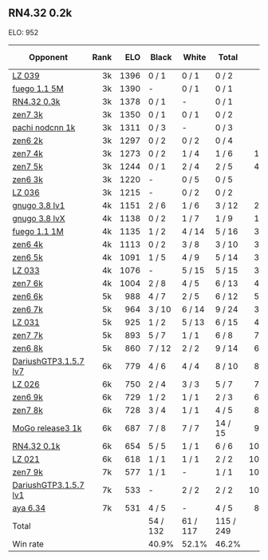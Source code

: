 ## RN4.32 0.2k ##

ELO: 952

Opponent | Rank | ELO | Black | White | Total | Win rate
---------|-----:|----:|-------|-------|-------|-------:
[LZ 039](LZ%20039.md) | 3k | 1396 | 0 / 1 | 0 / 1 | 0 / 2 | 0.0%
[fuego 1.1 5M](fuego%201.1%205M.md) | 3k | 1390 | - | 0 / 1 | 0 / 1 | 0.0%
[RN4.32 0.3k](RN4.32%200.3k.md) | 3k | 1378 | 0 / 1 | - | 0 / 1 | 0.0%
[zen7 3k](zen7%203k.md) | 3k | 1350 | 0 / 1 | 0 / 1 | 0 / 2 | 0.0%
[pachi nodcnn 1k](pachi%20nodcnn%201k.md) | 3k | 1311 | 0 / 3 | - | 0 / 3 | 0.0%
[zen6 2k](zen6%202k.md) | 3k | 1297 | 0 / 2 | 0 / 2 | 0 / 4 | 0.0%
[zen7 4k](zen7%204k.md) | 3k | 1273 | 0 / 2 | 1 / 4 | 1 / 6 | 16.7%
[zen7 5k](zen7%205k.md) | 3k | 1244 | 0 / 1 | 2 / 4 | 2 / 5 | 40.0%
[zen6 3k](zen6%203k.md) | 3k | 1220 | - | 0 / 5 | 0 / 5 | 0.0%
[LZ 036](LZ%20036.md) | 3k | 1215 | - | 0 / 2 | 0 / 2 | 0.0%
[gnugo 3.8 lv1](gnugo%203.8%20lv1.md) | 4k | 1151 | 2 / 6 | 1 / 6 | 3 / 12 | 25.0%
[gnugo 3.8 lvX](gnugo%203.8%20lvX.md) | 4k | 1138 | 0 / 2 | 1 / 7 | 1 / 9 | 11.1%
[fuego 1.1 1M](fuego%201.1%201M.md) | 4k | 1135 | 1 / 2 | 4 / 14 | 5 / 16 | 31.3%
[zen6 4k](zen6%204k.md) | 4k | 1113 | 0 / 2 | 3 / 8 | 3 / 10 | 30.0%
[zen6 5k](zen6%205k.md) | 4k | 1091 | 1 / 5 | 4 / 9 | 5 / 14 | 35.7%
[LZ 033](LZ%20033.md) | 4k | 1076 | - | 5 / 15 | 5 / 15 | 33.3%
[zen7 6k](zen7%206k.md) | 4k | 1004 | 2 / 8 | 4 / 5 | 6 / 13 | 46.2%
[zen6 6k](zen6%206k.md) | 5k | 988 | 4 / 7 | 2 / 5 | 6 / 12 | 50.0%
[zen6 7k](zen6%207k.md) | 5k | 964 | 3 / 10 | 6 / 14 | 9 / 24 | 37.5%
[LZ 031](LZ%20031.md) | 5k | 925 | 1 / 2 | 5 / 13 | 6 / 15 | 40.0%
[zen7 7k](zen7%207k.md) | 5k | 893 | 5 / 7 | 1 / 1 | 6 / 8 | 75.0%
[zen6 8k](zen6%208k.md) | 5k | 860 | 7 / 12 | 2 / 2 | 9 / 14 | 64.3%
[DariushGTP3.1.5.7 lv7](DariushGTP3.1.5.7%20lv7.md) | 6k | 779 | 4 / 6 | 4 / 4 | 8 / 10 | 80.0%
[LZ 026](LZ%20026.md) | 6k | 750 | 2 / 4 | 3 / 3 | 5 / 7 | 71.4%
[zen6 9k](zen6%209k.md) | 6k | 729 | 1 / 2 | 1 / 1 | 2 / 3 | 66.7%
[zen7 8k](zen7%208k.md) | 6k | 728 | 3 / 4 | 1 / 1 | 4 / 5 | 80.0%
[MoGo release3 1k](MoGo%20release3%201k.md) | 6k | 687 | 7 / 8 | 7 / 7 | 14 / 15 | 93.3%
[RN4.32 0.1k](RN4.32%200.1k.md) | 6k | 654 | 5 / 5 | 1 / 1 | 6 / 6 | 100.0%
[LZ 021](LZ%20021.md) | 6k | 618 | 1 / 1 | 1 / 1 | 2 / 2 | 100.0%
[zen7 9k](zen7%209k.md) | 7k | 577 | 1 / 1 | - | 1 / 1 | 100.0%
[DariushGTP3.1.5.7 lv1](DariushGTP3.1.5.7%20lv1.md) | 7k | 533 | - | 2 / 2 | 2 / 2 | 100.0%
[aya 6.34](aya%206.34.md) | 7k | 531 | 4 / 5 | - | 4 / 5 | 80.0%
Total | | | 54 / 132 | 61 / 117 | 115 / 249 | 
Win rate| | | 40.9% | 52.1% | 46.2% | 
